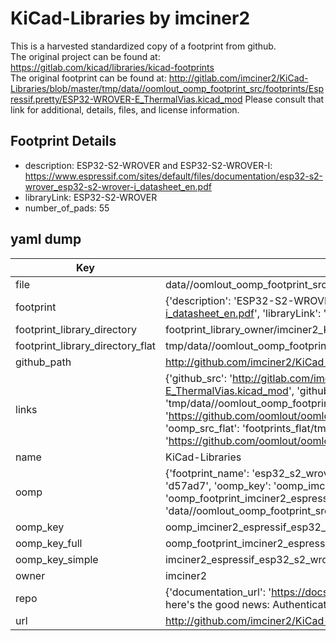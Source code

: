 # KiCad-Libraries by imciner2  
This is a harvested standardized copy of a footprint from github.  
The original project can be found at:  
https://gitlab.com/kicad/libraries/kicad-footprints  
The original footprint can be found at:
http://gitlab.com/imciner2/KiCad-Libraries/blob/master/tmp/data//oomlout_oomp_footprint_src/footprints/Espressif.pretty/ESP32-WROVER-E_ThermalVias.kicad_mod
Please consult that link for additional, details, files, and license information.  
## Footprint Details
* description: ESP32-S2-WROVER and ESP32-S2-WROVER-I: https://www.espressif.com/sites/default/files/documentation/esp32-s2-wrover_esp32-s2-wrover-i_datasheet_en.pdf  
* libraryLink: ESP32-S2-WROVER  
* number_of_pads: 55  
## yaml dump  
| Key | Value |  
| --- | --- |  
| file | data//oomlout_oomp_footprint_src/KiCad-Libraries/footprints/Espressif.pretty/ESP32-S2-WROVER.kicad_mod |  
| footprint | {'description': 'ESP32-S2-WROVER and ESP32-S2-WROVER-I: https://www.espressif.com/sites/default/files/documentation/esp32-s2-wrover_esp32-s2-wrover-i_datasheet_en.pdf', 'libraryLink': 'ESP32-S2-WROVER', 'number_of_pads': 55} |  
| footprint_library_directory | footprint_library_owner/imciner2_KiCad-Libraries |  
| footprint_library_directory_flat | tmp/data//oomlout_oomp_footprint_src/footprints_flat/imciner2_espressif_esp32_s2_wrover/working |  
| github_path | http://github.com/imciner2/KiCad-Libraries/blob/master/tmp/data//oomlout_oomp_footprint_src/footprints/Espressif.pretty/ESP32-S2-WROVER.kicad_mod |  
| links | {'github_src': 'http://gitlab.com/imciner2/KiCad-Libraries/blob/master/tmp/data//oomlout_oomp_footprint_src/footprints/Espressif.pretty/ESP32-WROVER-E_ThermalVias.kicad_mod', 'github_src_repo': 'https://gitlab.com/kicad/libraries/kicad-footprints', 'oomp_bot': 'tmp/data//oomlout_oomp_footprint_src/footprints/imciner2_espressif_esp32_s2_wrover/working', 'oomp_bot_github': 'https://github.com/oomlout/oomlout_oomp_footprint_bot/tree/main/tmp/data//oomlout_oomp_footprint_src/footprints/imciner2_espressif_esp32_s2_wrover/working', 'oomp_src_flat': 'footprints_flat/tmp/data//oomlout_oomp_footprint_src/footprints_flat/imciner2_espressif_esp32_s2_wrover/working', 'oomp_src_flat_github': 'https://github.com/oomlout/oomlout_oomp_footprint_src/tree/main/tmp/data//oomlout_oomp_footprint_src/footprints_flat/imciner2_espressif_esp32_s2_wrover/working'} |  
| name | KiCad-Libraries |  
| oomp | {'footprint_name': 'esp32_s2_wrover', 'library_name': 'espressif', 'md5': 'd57ad73fadde9ffda72db3f1f4b19aec', 'md5_10': 'd57ad73fad', 'md5_5': 'd57ad', 'md5_6': 'd57ad7', 'oomp_key': 'oomp_imciner2_espressif_esp32_s2_wrover', 'oomp_key_extra': 'oomp_footprint_imciner2_espressif_esp32_s2_wrover', 'oomp_key_full': 'oomp_footprint_imciner2_espressif_esp32_s2_wrover_d57ad7', 'oomp_key_simple': 'imciner2_espressif_esp32_s2_wrover', 'original_filename': 'data//oomlout_oomp_footprint_src/KiCad-Libraries/footprints/Espressif.pretty/ESP32-S2-WROVER.kicad_mod', 'owner_name': 'imciner2'} |  
| oomp_key | oomp_imciner2_espressif_esp32_s2_wrover |  
| oomp_key_full | oomp_footprint_imciner2_espressif_esp32_s2_wrover |  
| oomp_key_simple | imciner2_espressif_esp32_s2_wrover |  
| owner | imciner2 |  
| repo | {'documentation_url': 'https://docs.github.com/rest/overview/resources-in-the-rest-api#rate-limiting', 'message': "API rate limit exceeded for 84.66.142.224. (But here's the good news: Authenticated requests get a higher rate limit. Check out the documentation for more details.)"} |  
| url | http://github.com/imciner2/KiCad-Libraries |  

